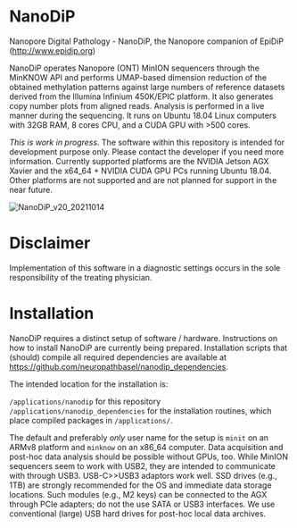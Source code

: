 # NanoDiP
Nanopore Digital Pathology - NanoDiP, the Nanopore companion of EpiDiP (http://www.epidip.org)

NanoDiP operates Nanopore (ONT) MinION sequencers through the MinKNOW API and performs UMAP-based dimension reduction of the obtained methylation patterns against large numbers of reference datasets derived from the Illumina Infinium 450K/EPIC platform. It also generates copy number plots from aligned reads. Analysis is performed in a live manner during the sequencing. It runs on Ubuntu 18.04 Linux computers with 32GB RAM, 8 cores CPU, and a CUDA GPU with >500 cores.

*This is work in progress*. The software within this repository is intended for development purpose only. Please contact the developer if you need more information. Currently supported platforms are the NVIDIA Jetson AGX Xavier and the x64_64 + NVIDIA CUDA GPU PCs running Ubuntu 18.04. Other platforms are not supported and are not planned for support in the near future.

![NanoDiP_v20_20211014](https://user-images.githubusercontent.com/59837805/137954721-ff179777-ac40-4e14-898f-c23ffea3d8a5.gif)

# Disclaimer
Implementation of this software in a diagnostic settings occurs in the sole responsibility of the treating physician.

# Installation
NanoDiP requires a distinct setup of software / hardware. Instructions on how to install NanoDiP are currently being prepared. Installation scripts that (should) compile all required dependencies are available at https://github.com/neuropathbasel/nanodip_dependencies.

The intended location for the installation is:

`/applications/nanodip` for this repository
`/applications/nanodip_dependencies` for the installation routines, which place compiled packages in `/applications/`.

The default and preferably *only* user name for the setup is `minit` on an ARMv8 platform and `minknow` on an x86_64 computer. Data acquisition and post-hoc data analysis should be possible without GPUs, too. While MinION sequencers seem to work with USB2, they are intended to communicate with through USB3. USB-C>>USB3 adaptors work well. SSD drives (e.g., 1TB) are strongly recommended for the OS and immediate data storage locations. Such modules (e.g., M2 keys) can be connected to the AGX through PCIe adapters; do not the use SATA or USB3 interfaces. We use conventional (large) USB hard drives for post-hoc local data archives.
